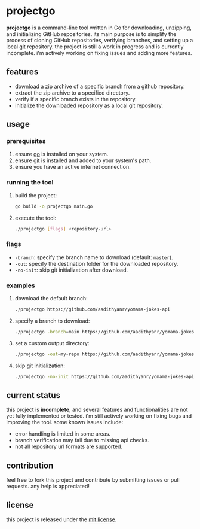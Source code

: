 # projectgo

**projectgo** is a command-line tool written in Go for downloading, unzipping, and initializing GitHub repositories. its main purpose is to simplify the process of cloning GitHub repositories, verifying branches, and setting up a local git repository. the project is still a work in progress and is currently incomplete. i'm actively working on fixing issues and adding more features.

## features

- download a zip archive of a specific branch from a github repository.
- extract the zip archive to a specified directory.
- verify if a specific branch exists in the repository.
- initialize the downloaded repository as a local git repository.

## usage

### prerequisites

1. ensure [go](https://golang.org/dl/) is installed on your system.
2. ensure [git](https://git-scm.com/downloads) is installed and added to your system's path.
3. ensure you have an active internet connection.

### running the tool

1. build the project:
   ```bash
   go build -o projectgo main.go
   ```

2. execute the tool:
   ```bash
   ./projectgo [flags] <repository-url>
   ```

### flags

- `-branch`: specify the branch name to download (default: `master`).
- `-out`: specify the destination folder for the downloaded repository.
- `-no-init`: skip git initialization after download.

### examples

1. download the default branch:
   ```bash
   ./projectgo https://github.com/aadithyanr/yomama-jokes-api
   ```

2. specify a branch to download:
   ```bash
   ./projectgo -branch=main https://github.com/aadithyanr/yomama-jokes-api
   ```

3. set a custom output directory:
   ```bash
   ./projectgo -out=my-repo https://github.com/aadithyanr/yomama-jokes-api
   ```

4. skip git initialization:
   ```bash
   ./projectgo -no-init https://github.com/aadithyanr/yomama-jokes-api
   ```

## current status

this project is **incomplete**, and several features and functionalities are not yet fully implemented or tested. i'm still actively working on fixing bugs and improving the tool. some known issues include:

- error handling is limited in some areas.
- branch verification may fail due to missing api checks.
- not all repository url formats are supported.

## contribution

feel free to fork this project and contribute by submitting issues or pull requests. any help is appreciated!

## license

this project is released under the [mit license](https://opensource.org/licenses/mit).
